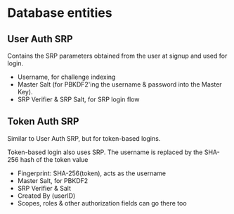 # Database entities

## User Auth SRP

Contains the SRP parameters obtained from the user at signup and used for login.

- Username, for challenge indexing
- Master Salt (for PBKDF2'ing the username & password into the Master Key).
- SRP Verifier & SRP Salt, for SRP login flow

## Token Auth SRP

Similar to User Auth SRP, but for token-based logins.

Token-based login also uses SRP. The username is replaced by the SHA-256 hash
of the token value

- Fingerprint: SHA-256(token), acts as the username
- Master Salt, for PBKDF2
- SRP Verifier & Salt
- Created By (userID)
- Scopes, roles & other authorization fields can go there too
